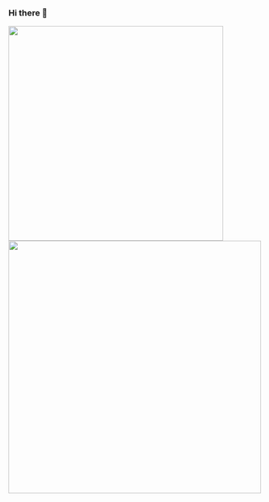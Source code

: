 ### Hi there 👋

<img src="http://mazassumnida.wtf/api/generate_badge?boj=qu3230" width=425/> <img src="https://github-readme-stats.vercel.app/api?username=hyeonsook95&show_icons=true&theme=gotham" width=500/>


<!--
**hyeonsook95/hyeonsook95** is a ✨ _special_ ✨ repository because its `README.md` (this file) appears on your GitHub profile.

Here are some ideas to get you started:

- 🔭 I’m currently working on ...
- 🌱 I’m currently learning ...
- 👯 I’m looking to collaborate on ...
- 🤔 I’m looking for help with ...
- 💬 Ask me about ...
- 📫 How to reach me: ...
- 😄 Pronouns: ...
- ⚡ Fun fact: ...
-->
